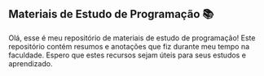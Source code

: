 ## Materiais de Estudo de Programação 📚
Olá, esse é meu repositório de materiais de estudo de programação! Este repositório contém resumos e anotações que fiz durante meu tempo na faculdade. Espero que estes recursos sejam úteis para seus estudos e aprendizado.
